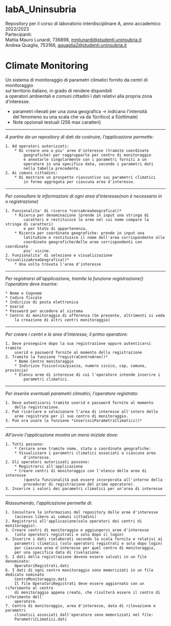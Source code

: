 # labA_Uninsubria
Repository per il corso di laboratorio interdisciplinare A, anno accademico 2022/2023\
Partecipanti:\
Mattia Mauro Lunardi, 736898, mmlunardi@studenti.uninsubria.it\
Andrea Quaglia, 753166, aquaglia2@studenti.uninsubria.it

# Climate Monitoring
Un sistema di monitoraggio di parametri climatici fornito da centri di monitoraggio\
sul territorio italiano, in grado di rendere disponibili\
a operatori ambientali e comuni cittadini i dati relativi alla propria zona d'interesse.

+ parametri rilevati per una zona geografica -> indicano l'intensità\
del fenomeno su una scala che va da 1(critico) a 5(ottimale)
+ Note opzionali testuali (256 max caratteri)
---
*A partire da un repository di dati da costruire, l'applicazione permette:*

	1. Ad operatori autorizzati:
		* Di creare una o piu' aree d'interesse (tramite coordinate
			geografiche) per raggrupparle per centro di monitoraggio
			e annotarle singolarmente con i parametri forniti a un
			operatore in una specifica data, secondo i parametri dati
			nella tabella precedente.
	2. Ai comuni cittadini:
		* Di mostrare un prospetto riassuntivo sui parametri climatici
			in forma aggregata per ciascuna area d'interesse.
---
*Per consultare le informazioni di ogni area d'interesse(non è necessario in o registrazione)*

	1. Funzionalita' di ricerca *cercaAreaGeografica()*
		* Ricerca per denominazione (prende in input una stringa di
			caratteri e restituisce le aree nel cui nome compare la stringa di caratteri)
			e per Stato di appartenenza.
		* Ricerca per coordinate geografiche: prende in input una
			latitudine e restituisce il nome dell'area corrispondente alle
			coordinate geografiche/delle aree corrispondenti con coordinate
			piu' vicine.
	2. Funzionalita' di selezione e visualizzazione *visualizzaAreaGeografica()*
		* Una volta trovata l'area d'interesse 
---
*Per registrarsi all'applicazione, tramite la funzione registrazione() l'operatore deve inserire:*

	* Nome e Cognome
	* Codice fiscale
	* Indirizzo di posta elettronica
	* Userid
	* Password per accedere al sistema
	* Centro di monitoraggio di afferenza (Se presente, altrimenti si veda
		la creazione di altri centri monitoraggio)
---
*Per creare i centri e le aree d'interesse, il primo operatore:*

	1. Deve proseguire dopo la sua registrazione oppure autenticarsi tramite
		userid e password fornite al momento della registrazione
	2. Tramite la funzione *registraCentroAree()* 
		* Nome Centro monitoraggio
		* Indirizzo fisico(via/piazza, numero civico, cap, comune, provincia)
		* Elenco aree di interesse di cui l'operatore intende inserire i
			parametri climatici.
---
*Per inserire eventuali parametri climatici, l'operatore registrato:*

	1. Deve autenticarsi tramite userid e password fornite al momento
		della registrazione.
	2. Può ricercare e selezionare l'area di interesse all'intero delle
		aree registrate per il suo centro di monitoraggio.
	3. Può ora usare la funzione *inserisciParametriClimatici()*
---
*All'avvio l'applicazione mostra un menù iniziale dove:*

	1. Tutti possono:
		* Cercare aree tramite nome, stato o coordinate geografiche:
		* Visualizzare i parametri climatici associati a ciascuna area
			d'interesse.
	2. Gli operatori autorizzati possono:
		* Registrarsi all'applicazione
		* Creare centri di monitoraggio con l'elenco delle aree di interesse
			(questa funzionalità può essere incorporata all'interno della
			procedurar di registrazione del primo operatore).
	3. Inserire i valori dei parametri climatici per un'area di interesse

---
*Riassumendo, l'applicazione permette di:*

	1. Consultare le informazioni del repository delle aree d'interesse
		(accesso libero ai comuni cittadini)
	2. Registrarsi all'applicazione(solo operatori dei centri di monitoraggio).
	3. Creare centri di monitoraggio e aggiungervi aree d'interesse
	   	(solo operatori registrati e solo dopo il login)
	4. Inserire i dati rielaborati secondo la scala fornita e relativi ai
	   	parametri climatici (solo operatori registrati e solo dopo login)
	   	per ciascuna area d'interesse per quel centro di monitoraggio,
	   	per una specifica data di rivelazione.
	5. I dati della registrazione devono essere salvati in un file denominato:
		OperatoriRegistrati.dati
	6. I dati di ogni centro monitoraggio sono memorizzati in un file dedicato nominato
		CentroMonitoraggio.dati
		Il file OperatoriRegistrati deve essere aggiornato con un riferimento al centro
		di monitoraggio appena creato, che risulterà essere il centro di riferimento dell'
		operatore.
	7. Centro di monitoraggio, area d'interesse, data di rilevazione e parametri
		climatici associati dall'operatore sono memorizzati nel file:
		ParametriCLimatici.dati
